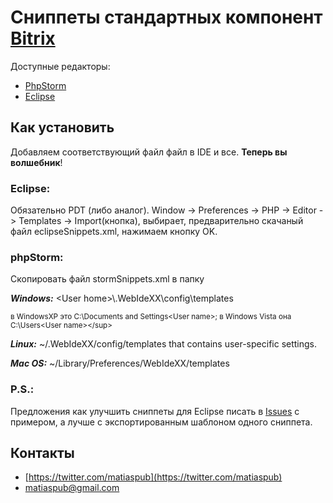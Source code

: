 # Сниппеты стандартных компонент [Bitrix](http://dev.1c-bitrix.ru/)

Доступные редакторы:
- [PhpStorm](http://www.jetbrains.com/phpstorm/)
- [Eclipse](http://www.eclipse.org/)

## Как установить
Добавляем соответствующий файл файл в IDE и все. **Теперь вы волшебник**!

### Eclipse:
Обязательно PDT (либо аналог).
Window -> Preferences -> PHP -> Editor -> Templates -> Import(кнопка), выбирает, предварительно скачаный файл eclipseSnippets.xml, нажимаем кнопку OK.


### phpStorm:
Скопировать файл stormSnippets.xml в папку

___Windows:___  \<User home\>\\.WebIdeXX\config\templates

<sup><User home> в WindowsXP это C:\Documents and Settings\<User name>\; в Windows Vista она C:\Users\<User name>\</sup>

___Linux:___  ~/.WebIdeXX/config/templates that contains user-specific settings.

___Mac OS:___  ~/Library/Preferences/WebIdeXX/templates


### P.S.:
Предложения как улучшить сниппеты для Eclipse писать в [Issues](https://github.com/matiaspub/bxCompSnpt/issues) с примером, а лучше с экспортированным шаблоном одного сниппета.

## Контакты
+ [https://twitter.com/matiaspub](https://twitter.com/matiaspub)
+ matiaspub@gmail.com
